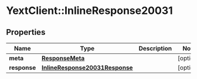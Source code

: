 # YextClient::InlineResponse20031

## Properties
Name | Type | Description | Notes
------------ | ------------- | ------------- | -------------
**meta** | [**ResponseMeta**](ResponseMeta.md) |  | [optional] 
**response** | [**InlineResponse20031Response**](InlineResponse20031Response.md) |  | [optional] 


